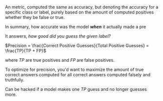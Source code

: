 An metric, computed the same as accuracy, but denoting the accuracy for a specific class or label, purely based on the amount of computed positives whether they be false or true.

In summary, how accurate was the model  ***when*** it actually made a pre


It answers, *how good did you guess the given label?*

$Precision = \frac{Correct Positive Guesses}{Total Positive Guesses} = \frac{TP}{TP + FP}$

where $TP$ are true positives and $FP$ are false positives.

To optimize for precision, you'd want to maximize the amount of true correct answers computed for all correct answers computed falsely and truthfully.

Can be hacked if a model makes one $TP$ guess and no longer guesses more.